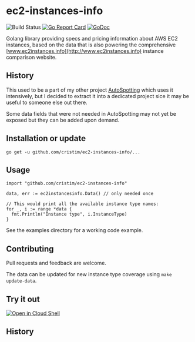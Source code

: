 # ec2-instances-info
![Build Status](https://github.com/cristim/ec2-instances-info/workflows/Test/badge.svg)
[![Go Report Card](https://goreportcard.com/badge/github.com/cristim/ec2-instances-info)](https://goreportcard.com/report/github.com/cristim/ec2-instances-info)
[![GoDoc](https://godoc.org/github.com/cristim/ec2-instances-info?status.svg)](http://godoc.org/github.com/cristim/ec2-instances-info)

Golang library providing specs and pricing information about AWS EC2 instances,
based on the data that is also powering the comprehensive
[www.ec2instances.info](http://www.ec2instances.info) instance comparison
website.

## History

This used to be a part of my other project
[AutoSpotting](https://github.com/cristim/autospotting) which uses it
intensively, but I decided to extract it into a dedicated project sice it may be
useful to someone else out there.

Some data fields that were not needed in AutoSpotting may not yet be exposed but
they can be added upon demand.

## Installation or update

```text
go get -u github.com/cristim/ec2-instances-info/...
```

## Usage

```golang
import "github.com/cristim/ec2-instances-info"

data, err := ec2instancesinfo.Data() // only needed once

// This would print all the available instance type names:
for _, i := range *data {
  fmt.Println("Instance type", i.InstanceType)
}
```

See the examples directory for a working code example.

## Contributing

Pull requests and feedback are welcome.

The data can be updated for new instance type coverage using `make update-data`.

## Try it out

[![Open in Cloud Shell](http://gstatic.com/cloudssh/images/open-btn.svg)](https://ssh.cloud.google.com/cloudshell/editor?cloudshell_git_repo=https://github.com/cristim/ec2-instances-info.git)

## History
